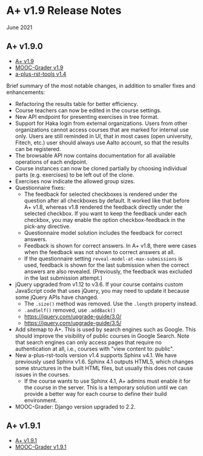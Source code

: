 # A+ v1.9 Release Notes

June 2021

## A+ v1.9.0

* [A+ v1.9](https://github.com/apluslms/a-plus/releases/tag/v1.9.0)
* [MOOC-Grader v1.9](https://github.com/apluslms/mooc-grader/releases/tag/v1.9.0)
* [a-plus-rst-tools v1.4](https://github.com/apluslms/a-plus-rst-tools/releases/tag/v1.4)

Brief summary of the most notable changes, in addition to smaller fixes and enhancements:

* Refactoring the results table for better efficiency.
* Course teachers can now be edited in the course settings.
* New API endpoint for presenting exercises in tree format.
* Support for Haka login from external organizations. Users from other organizations cannot access courses that are marked for internal use only. Users are still reminded in UI, that in most cases (open university, Fitech, etc.) user should always use Aalto account, so that the results can be registered.
* The browsable API now contains documentation for all available operations of each endpoint.
* Course instances can now be cloned partially by choosing individual parts (e.g. exercises) to be left out of the clone.
* Exercises now indicate the allowed group sizes.
* Questionnaire fixes:
  - The feedback for selected checkboxes is rendered under the question after all checkboxes by default. It worked like that before A+ v1.8, whereas v1.8 rendered the feedback directly under the selected checkbox. If you want to keep the feedback under each checkbox, you may enable the option checkbox-feedback in the pick-any directive.
  - Questionnaire model solution includes the feedback for correct answers.
  - Feedback is shown for correct answers. In A+ v1.8, there were cases when the feedback was not shown to correct answers at all.
  - If the questionnaire setting `reveal-model-at-max-submissions` is used, feedback is shown for the last submission when the correct answers are also revealed. (Previously, the feedback was excluded in the last submission attempt.)
* jQuery upgraded from v1.12 to v3.6. If your course contains custom JavaScript code that uses jQuery, you may need to update it because some jQuery APIs have changed.
  - The `.size()` method was removed. Use the `.length` property instead.
  - `.andSelf()` removed, use `.addBack()`
  - https://jquery.com/upgrade-guide/3.0/
  - https://jquery.com/upgrade-guide/3.5/
* Add sitemap to A+. This is used by search engines such as Google. This should improve the visibility of public courses in Google Search. Note that search engines can only access pages that require no authentication at all, i.e., courses with "view content to: public".
* New a-plus-rst-tools version v1.4 supports Sphinx v4.1. We have previously used Sphinx v1.6. Sphinx 4.1 outputs HTML5, which changes some structures in the built HTML files, but usually this does not cause issues in the courses.
  - If the course wants to use Sphinx 4.1, A+ admins must enable it for the course in the server. This is a temporary solution until we can provide a better way for each course to define their build environment.
* MOOC-Grader: Django version upgraded to 2.2.

## A+ v1.9.1

* [A+ v1.9.1](https://github.com/apluslms/a-plus/releases/tag/v1.9.1)
* [MOOC-Grader v1.9.1](https://github.com/apluslms/mooc-grader/releases/tag/v1.9.1)

